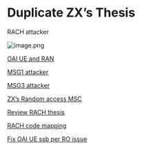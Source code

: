 # Duplicate ZX’s Thesis

[](https://hackmd.io/@zhongxin/rJCEIZ-90)

<aside>

RACH attacker

![image.png](Duplicate%20ZX%E2%80%99s%20Thesis%20128100983143803c9e94e94056b82b12/image.png)

</aside>

[OAI UE and RAN](Duplicate%20ZX%E2%80%99s%20Thesis%20128100983143803c9e94e94056b82b12/OAI%20UE%20and%20RAN%2012810098314380a7ab23f34b695e5b66.md)

[MSG1 attacker](Duplicate%20ZX%E2%80%99s%20Thesis%20128100983143803c9e94e94056b82b12/MSG1%20attacker%2012a1009831438022a89aedacae00632f.md)

[MSG3 attacker](Duplicate%20ZX%E2%80%99s%20Thesis%20128100983143803c9e94e94056b82b12/MSG3%20attacker%2012a10098314380aa8caef2bb83d366b1.md)

[ZX’s Random access MSC](Duplicate%20ZX%E2%80%99s%20Thesis%20128100983143803c9e94e94056b82b12/ZX%E2%80%99s%20Random%20access%20MSC%2013c10098314380b7a8bec1c48067b44e.md)

[Review RACH thesis ](Duplicate%20ZX%E2%80%99s%20Thesis%20128100983143803c9e94e94056b82b12/Review%20RACH%20thesis%20131100983143805cbd46f3b0255919e9.md)

[RACH code mapping](Duplicate%20ZX%E2%80%99s%20Thesis%20128100983143803c9e94e94056b82b12/RACH%20code%20mapping%2013f100983143800ea471f31a5dbe7e1c.md)

[Fix OAI UE ssb per RO issue](Duplicate%20ZX%E2%80%99s%20Thesis%20128100983143803c9e94e94056b82b12/Fix%20OAI%20UE%20ssb%20per%20RO%20issue%2017a10098314380fca7fcdc1c807e1e45.md)